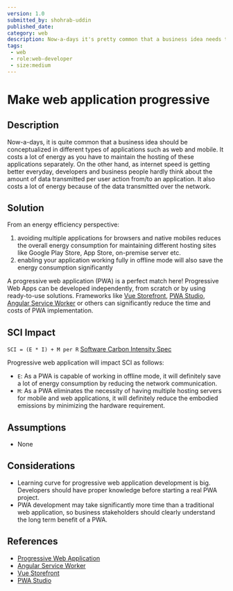 ```yaml
---
version: 1.0
submitted_by: shohrab-uddin
published_date: 
category: web
description: Now-a-days it's pretty common that a business idea needs to be conceptualized into different types of application like web and mobile. It cost a lot of energy as you have to maintain the hosting of these applications separately. As internet speed is getting better everyday, developers and business people hardly think about the amount of data transmitted per user action from/to an application. It also costs a lot of energy because of the data transmitted over the network.
tags: 
 - web
 - role:web-developer
 - size:medium
---
```


# Make web application progressive

## Description

Now-a-days, it is quite common that a business idea should be conceptualized in different types of applications such as web and mobile. It costs a lot of energy as you have to maintain the hosting of these applications separately. On the other hand, as internet speed is getting better everyday, developers and business people hardly think about the amount of data transmitted per user action from/to an application. It also costs a lot of energy because of the data transmitted over the network.

## Solution

From an energy efficiency perspective: 
1) avoiding multiple applications for browsers and native mobiles reduces the overall energy consumption for maintaining different hosting sites like Google Play Store, App Store, on-premise server etc.
2) enabling your application working fully in offline mode will also save the energy consumption significantly

A progressive web application (PWA) is a perfect match here! Progressive Web Apps can be developed independently, from scratch or by using ready-to-use solutions. Frameworks like [Vue Storefront](https://vuestorefront.io/), [PWA Studio](https://developer.adobe.com/commerce/pwa-studio/), [Angular Service Worker](https://angular.io/guide/service-worker-intro) or others can significantly reduce the time and costs of PWA implementation. 

## SCI Impact

`SCI = (E * I) + M per R`
[Software Carbon Intensity Spec](https://grnsft.org/sci)

Progressive web application will impact SCI as follows:

- `E`:  As a PWA is capable of working in offline mode, it will definitely save a lot of energy consumption by reducing the network communication. 
- `M`:  As a PWA eliminates the necessity of having multiple hosting servers for mobile and web applications, it will definitely reduce the embodied emissions by minimizing the hardware requirement.   

## Assumptions
- None 


## Considerations
- Learning curve for progressive web application development is big. Developers should have proper knowledge before starting a real PWA project. 
- PWA development may take significantly more time than a traditional web application, so business stakeholders should clearly understand the long term benefit of a PWA. 
 
## References
- [Progressive Web Application](https://www.divante.com/pwabook/chapter/01-introduction-to-pwa-technology)
- [Angular Service Worker](https://www.divante.com/pwabook/chapter/01-introduction-to-pwa-technology)
- [Vue Storefront](https://vuestorefront.io/)
- [PWA Studio](https://angular.io/guide/service-worker-intro)
